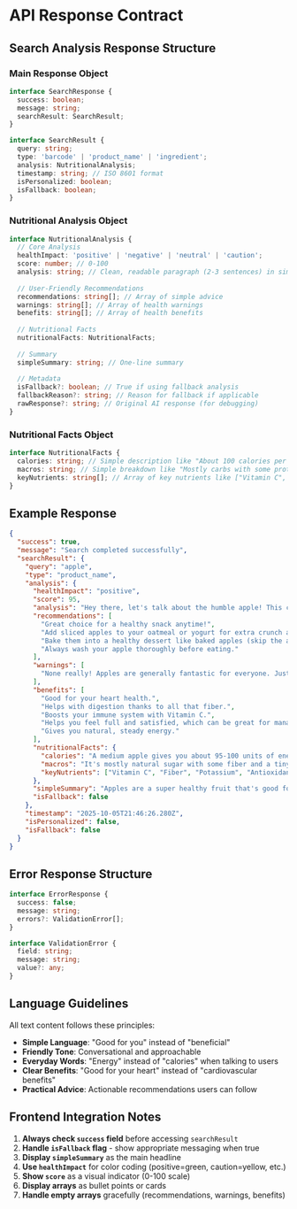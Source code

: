 # API Response Contract

## Search Analysis Response Structure

### Main Response Object
```typescript
interface SearchResponse {
  success: boolean;
  message: string;
  searchResult: SearchResult;
}

interface SearchResult {
  query: string;
  type: 'barcode' | 'product_name' | 'ingredient';
  analysis: NutritionalAnalysis;
  timestamp: string; // ISO 8601 format
  isPersonalized: boolean;
  isFallback: boolean;
}
```

### Nutritional Analysis Object
```typescript
interface NutritionalAnalysis {
  // Core Analysis
  healthImpact: 'positive' | 'negative' | 'neutral' | 'caution';
  score: number; // 0-100
  analysis: string; // Clean, readable paragraph (2-3 sentences) in simple language
  
  // User-Friendly Recommendations
  recommendations: string[]; // Array of simple advice
  warnings: string[]; // Array of health warnings
  benefits: string[]; // Array of health benefits
  
  // Nutritional Facts
  nutritionalFacts: NutritionalFacts;
  
  // Summary
  simpleSummary: string; // One-line summary
  
  // Metadata
  isFallback?: boolean; // True if using fallback analysis
  fallbackReason?: string; // Reason for fallback if applicable
  rawResponse?: string; // Original AI response (for debugging)
}
```

### Nutritional Facts Object
```typescript
interface NutritionalFacts {
  calories: string; // Simple description like "About 100 calories per serving"
  macros: string; // Simple breakdown like "Mostly carbs with some protein"
  keyNutrients: string[]; // Array of key nutrients like ["Vitamin C", "Fiber", "Iron"]
}
```

## Example Response

```json
{
  "success": true,
  "message": "Search completed successfully",
  "searchResult": {
    "query": "apple",
    "type": "product_name",
    "analysis": {
      "healthImpact": "positive",
      "score": 95,
      "analysis": "Hey there, let's talk about the humble apple! This classic fruit is a real superstar when it comes to healthy eating. Apples are basically nature's perfect snack – they're crunchy, sweet (or sometimes a little tart), and super refreshing.",
      "recommendations": [
        "Great choice for a healthy snack anytime!",
        "Add sliced apples to your oatmeal or yogurt for extra crunch and sweetness.",
        "Bake them into a healthy dessert like baked apples (skip the added sugar if you can!).",
        "Always wash your apple thoroughly before eating."
      ],
      "warnings": [
        "None really! Apples are generally fantastic for everyone. Just be sure to wash them well."
      ],
      "benefits": [
        "Good for your heart health.",
        "Helps with digestion thanks to all that fiber.",
        "Boosts your immune system with Vitamin C.",
        "Helps you feel full and satisfied, which can be great for managing your weight.",
        "Gives you natural, steady energy."
      ],
      "nutritionalFacts": {
        "calories": "A medium apple gives you about 95-100 units of energy.",
        "macros": "It's mostly natural sugar with some fiber and a tiny bit of protein.",
        "keyNutrients": ["Vitamin C", "Fiber", "Potassium", "Antioxidants"]
      },
      "simpleSummary": "Apples are a super healthy fruit that's good for your heart and gives you energy!",
      "isFallback": false
    },
    "timestamp": "2025-10-05T21:46:26.280Z",
    "isPersonalized": false,
    "isFallback": false
  }
}
```

## Error Response Structure

```typescript
interface ErrorResponse {
  success: false;
  message: string;
  errors?: ValidationError[];
}

interface ValidationError {
  field: string;
  message: string;
  value?: any;
}
```

## Language Guidelines

All text content follows these principles:
- **Simple Language**: "Good for you" instead of "beneficial"
- **Friendly Tone**: Conversational and approachable
- **Everyday Words**: "Energy" instead of "calories" when talking to users
- **Clear Benefits**: "Good for your heart" instead of "cardiovascular benefits"
- **Practical Advice**: Actionable recommendations users can follow

## Frontend Integration Notes

1. **Always check `success` field** before accessing `searchResult`
2. **Handle `isFallback` flag** - show appropriate messaging when true
3. **Display `simpleSummary`** as the main headline
4. **Use `healthImpact`** for color coding (positive=green, caution=yellow, etc.)
5. **Show `score`** as a visual indicator (0-100 scale)
6. **Display arrays** as bullet points or cards
7. **Handle empty arrays** gracefully (recommendations, warnings, benefits)
